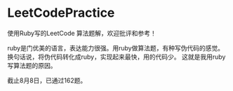 # LeetCodePractice

使用Ruby写的LeetCode 算法题解，欢迎批评和参考！

ruby是门优美的语言，表达能力很强。用ruby做算法题，有种写伪代码的感觉。换句话说，将伪代码转化成ruby，实现起来最快，用的代码少。
这就是我用ruby写算法题的原因。

截止8月8日，已通过162题。
